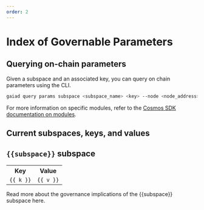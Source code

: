 ```yaml
---
order: 2
---
```


# Index of Governable Parameters

## Querying on-chain parameters

Given a subspace and an associated key, you can query on chain parameters using the CLI.

``` bash
gaiad query params subspace <subspace_name> <key> --node <node_address> --chain-id <chain_id>
```
For more information on specific modules, refer to the [Cosmos SDK documentation on modules](https://docs.cosmos.network/master/).

## Current subspaces, keys, and values

<section v-for="(value, subspace) in $themeConfig.currentParameters">
   <h2><code>{{subspace}}</code> subspace</h2>
   <table>
      <tr>
         <th>Key</th>
         <th>Value</th>
      </tr>
      <tr v-for="(v,k) in value">
         <td><code>{{ k }}</code></td>
         <td><code>{{ v }}</code></td>
      </tr>
   </table>
   <p>
     Read more about the governance implications of the  <a :href="subspace + '.html'">{{subspace}} subspace here.</a>
   </p>
</section>
